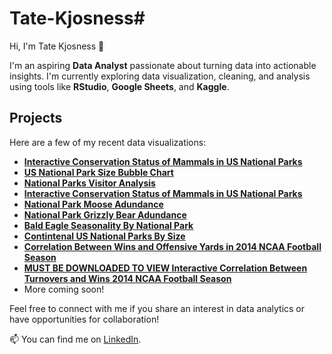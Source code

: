 # Tate-Kjosness# 

Hi, I'm Tate Kjosness 👋

I'm an aspiring **Data Analyst** passionate about turning data into actionable insights. 
I'm currently exploring data visualization, cleaning, and analysis using tools like **RStudio**, **Google Sheets**, and **Kaggle**.


## Projects

Here are a few of my recent data visualizations:

- **[Interactive Conservation Status of Mammals in US National Parks](https://public.tableau.com/app/profile/tate.kjosness/viz/ConservationStatusofMammalsinUSNationalParks/Sheet1)**
- **[US National Park Size Bubble Chart](https://public.tableau.com/app/profile/tate.kjosness/viz/USNationalParkSizeMap/Sheet2)**
- **[National Parks Visitor Analysis](https://github.com/DataTater/Tate-Kjosness/blob/main/National%20Parks%20visitor%20numbers%202021.png)**
- **[Interactive Conservation Status of Mammals in US National Parks](https://public.tableau.com/app/profile/tate.kjosness/viz/ConservationStatusofMammalsinUSNationalParks/Sheet1)**
- **[National Park Moose Adundance](https://github.com/DataTater/Tate-Kjosness/blob/main/Moose%20Abundance%20by%20National%20Park.png)**
- **[National Park Grizzly Bear Adundance](https://github.com/DataTater/Tate-Kjosness/blob/main/Grizzly%20Bear%20Abundance%20by%20National%20Park.png)**
- **[Bald Eagle Seasonality By National Park](https://github.com/DataTater/Tate-Kjosness/blob/main/Bald%20Eagle%20Seasonality%20By%20National%20Park.png)**
- **[Contintenal US National Parks By Size](https://github.com/DataTater/Tate-Kjosness/blob/main/Contintenal%20US%20National%20Parks%20By%20Size.png)**
- **[Correlation Between Wins and Offensive Yards in 2014 NCAA Football Season](https://github.com/DataTater/Tate-Kjosness/blob/main/Correlation%20Between%20Wins%20and%20Offensive%20Yards.png)**
- **[MUST BE DOWNLOADED TO VIEW Interactive Correlation Between Turnovers and Wins 2014 NCAA Football Season](https://github.com/DataTater/Tate-Kjosness/blob/main/Interactive%20Correlation%20Between%20Turnovers%20and%20Wins%202014%20NCAA%20Football%20Season.html)**
- More coming soon!

Feel free to connect with me if you share an interest in data analytics or have opportunities for collaboration!

📫 You can find me on [LinkedIn](https://www.linkedin.com/in/tatekjosness).
